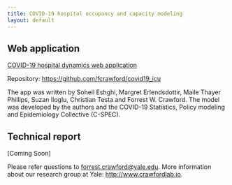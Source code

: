 ```yaml
---
title: COVID-19 hospital occupancy and capacity modeling 
layout: default
---
```



## Web application

[COVID-19 hospital dynamics web application](https://forrestcrawford.shinyapps.io/covid19_icu/)

Repository: <https://github.com/fcrawford/covid19_icu>

The app was written by Soheil Eshghi, Margret Erlendsdottir, Maile Thayer Phillips, Suzan Iloglu, Christian Testa and Forrest W. Crawford. The model was developed by the authors and the COVID-19 Statistics, Policy modeling and Epidemiology Collective (C-SPEC). 


## Technical report

[Coming Soon]


Please refer questions to <forrest.crawford@yale.edu>.  More information about our research group at Yale: <http://www.crawfordlab.io>. 

